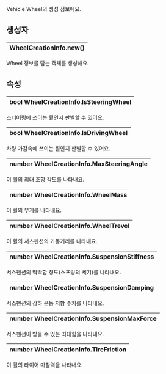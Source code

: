 
Vehicle Wheel의 생성 정보에요. 
## **생성자**


| **WheelCreationInfo.new()** |
| :--- |

Wheel 정보를 담는 객체를 생성해요. 
## **속성**


| **bool WheelCreationInfo.IsSteeringWheel** |
| :--- |

스티어링에 쓰이는 휠인지 판별할 수 있어요. 

| **bool WheelCreationInfo.IsDrivingWheel** |
| :--- |

차량 가감속에 쓰이는 휠인지 판별할 수 있어요. 

| **number WheelCreationInfo.MaxSteeringAngle** |
| :--- |

이 휠의 최대 조향 각도를 나타내요. 

| **number WheelCreationInfo.WheelMass** |
| :--- |

이 휠의 무게를 나타내요. 

| **number WheelCreationInfo.WheelTrevel** |
| :--- |

이 휠의 서스펜션의 가동거리를 나타내요. 

| **number WheelCreationInfo.SuspensionStiffness** |
| :--- |

서스펜션의 딱딱함 정도(스프링의 세기)를 나타내요. 

| **number WheelCreationInfo.SuspensionDamping** |
| :--- |

서스펜션의 상하 운동 저항 수치를 나타내요. 

| **number WheelCreationInfo.SuspensionMaxForce** |
| :--- |

서스펜션이 받을 수 있는 최대힘을 나타내요. 

| **number WheelCreationInfo.TireFriction** |
| :--- |

이 휠의 타이어 마찰력을 나타내요. 
